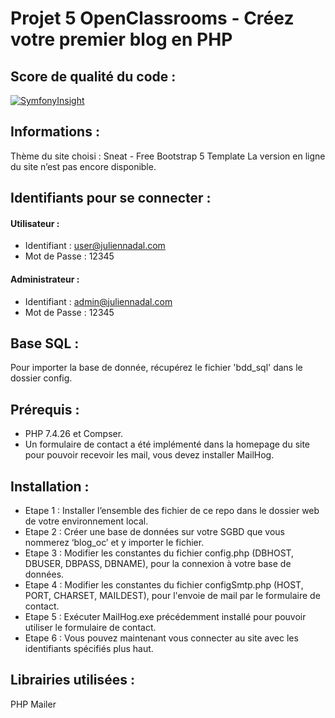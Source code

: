 # Projet 5 OpenClassrooms - Créez votre premier blog en PHP

## Score de qualité du code :
[![SymfonyInsight](https://insight.symfony.com/projects/4b43c49c-f1d8-462b-b128-23b5b30f0544/big.svg)](https://insight.symfony.com/projects/4b43c49c-f1d8-462b-b128-23b5b30f0544)

## Informations :
Thème du site choisi : Sneat - Free Bootstrap 5 Template
La version en ligne du site n’est pas encore disponible.

## Identifiants pour se connecter :

#### Utilisateur :
* Identifiant : user@juliennadal.com
* Mot de Passe : 12345


#### Administrateur :
* Identifiant : admin@juliennadal.com
* Mot de Passe : 12345

## Base SQL :
Pour importer la base de donnée, récupérez le fichier 'bdd_sql' dans le dossier config.

## Prérequis :
* PHP 7.4.26 et Compser. 
* Un formulaire de contact a été implémenté dans la homepage du site pour pouvoir recevoir les mail, vous devez installer MailHog.


## Installation :
* Etape 1 : Installer l’ensemble des fichier de ce repo dans le dossier web de votre environnement local.
* Etape 2 : Créer une base de données sur votre SGBD que vous nommerez ‘blog_oc’ et y importer le fichier.
* Etape 3 : Modifier les constantes du fichier config.php (DBHOST, DBUSER, DBPASS, DBNAME), pour la connexion à votre base de données.
* Etape 4 : Modifier les constantes du fichier configSmtp.php (HOST, PORT, CHARSET, MAILDEST), pour l'envoie de mail par le formulaire de contact.
* Etape 5 : Exécuter MailHog.exe précédemment installé pour pouvoir utiliser le formulaire de contact. 
* Etape 6 : Vous pouvez maintenant vous connecter au site avec les identifiants spécifiés plus haut.

## Librairies utilisées :
PHP Mailer
